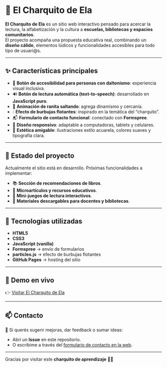 # 🐸 El Charquito de Ela  

**El Charquito de Ela** es un sitio web interactivo pensado para acercar la lectura, la alfabetización y la cultura a **escuelas, bibliotecas y espacios comunitarios**.  
El proyecto acompaña una propuesta educativa real, combinando un **diseño cálido**, elementos lúdicos y funcionalidades accesibles para todo tipo de usuari@s.  

---

## ✨ Características principales  

- 🌙 **Botón de accesibilidad para personas con daltonismo**: experiencia visual inclusiva.  
- 🔊 **Botón de lectura automática (text-to-speech)**: desarrollado en **JavaScript puro**.  
- 🐸 **Animación de ranita saltando**: agrega dinamismo y cercanía.  
- 💧 **Efecto de burbujas flotantes**: inspirado en la temática del “charquito”.  
- 📬 **Formulario de contacto funcional**: conectado con **Formspree**.  
- 📱 **Diseño responsivo**: adaptable a computadoras, tablets y celulares.  
- 🎨 **Estética amigable**: ilustraciones estilo acuarela, colores suaves y tipografía clara.  

---

## 🚧 Estado del proyecto  

Actualmente el sitio está en desarrollo. Próximas funcionalidades a implementar:  

- 📚 **Sección de recomendaciones de libros**.  
- 📝 **Microartículos y recursos educativos**.  
- 🐸 **Mini-juegos de lectura interactivos**.  
- 🌱 **Materiales descargables para docentes y bibliotecas**.  

---

## 🔧 Tecnologías utilizadas  

- **HTML5**  
- **CSS3**  
- **JavaScript (vanilla)**  
- **Formspree** → envío de formularios  
- **particles.js** → efecto de burbujas flotantes  
- **GitHub Pages** → hosting del sitio  

---

## 🚀 Demo en vivo  

👉 [Visitar El Charquito de Ela](https://ianpallero03.github.io/ElCharquitodeEla/)  

---

## 📫 Contacto  

💌 Si querés sugerir mejoras, dar feedback o sumar ideas:  
- Abrí un **Issue** en este repositorio.  
- O escribime a través del [formulario de contacto en la web](https://ianpallero03.github.io/ElCharquitodeEla/#contacto).  

---

Gracias por visitar este **charquito de aprendizaje** 🐸💧  

